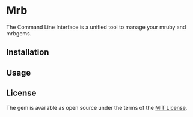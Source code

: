 # Mrb

The Command Line Interface is a unified tool to manage your mruby and mrbgems.

## Installation


## Usage


## License

The gem is available as open source under the terms of the [MIT License](http://opensource.org/licenses/MIT).

